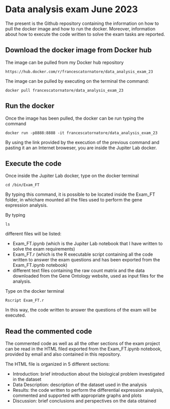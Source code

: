 # Data analysis exam June 2023

The present is the Github repository containing the information on how to pull the docker image and how to run the docker. Moreover, information about how to execute the code written to solve the exam tasks are reported.

## Download the docker image from Docker hub 
The image can be pulled from my Docker hub repository 
```
https://hub.docker.com/r/francescatornatore/data_analysis_exam_23
```

The image can be pulled by executing on the terminal the command:
```
docker pull francescatornatore/data_analysis_exam_23
```

## Run the docker 
Once the image has been pulled, the docker can be run typing the command 
```
docker run -p8888:8888 -it francescatornatore/data_analysis_exam_23
```
By using the link provided by the execution of the previous command and pasting it an an Internet broweser, you are inside the Jupiter Lab docker. 

## Execute the code 
Once inside the Jupiter Lab docker, type on the docker terminal 
```
cd /bin/Exam_FT
```
By typing this command, it is possible to be located inside the Exam_FT folder, in whichare mounted all the files used to perform the gene expression analysis. 

By typing 
```
ls
```
different files will be listed: 
* Exam_FT.ipynb (which is the Jupiter Lab notebook that I have written to solve the exam requirements)
* Exam_FT.r (which is the R executable script containing all the code written to answer the exam questions and has been exported from the Exam_FT.ipynb notebook)
* different text files containing the raw count matrix and the data downloaded from the Gene Ontology website, used as input files for the analysis.

Type on the docker terminal 
```
Rscript Exam_FT.r
```
In this way, the code written to answer the questions of the exam will be executed.

## Read the commented code 
The commented code as well as all the other sections of the exam project can be read in the HTML filed exported from the Exam_FT.ipynb notebook, provided by email and also contained in this repository. 

The HTML file is organized in 5 different sections: 
* Introduction: brief introduction about the biological problem investigated in the dataset 
* Data Description: description of the dataset used in the analysis 
* Results: the code written to perform the differential expression analysis, commented and supported with appropriate graphs and plots 
* Discussion: brief conclusions and perspectives on the data obtained


